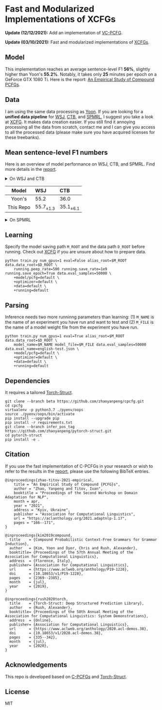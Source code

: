 # Fast and Modularized Implementations of XCFGs

**Update (12/12/2021):** Add an implementation of [VC-PCFG](https://github.com/zhaoyanpeng/vpcfg).

**Update (03/10/2021):** Fast and modularized implementations of [XCFGs](https://github.com/zhaoyanpeng/xcfg).

## Model
This implementation reaches an average sentence-level F1 **56%**, slightly higher than Yoon's **55.2%**. 
Notably, it takes only **25** minutes per epoch on a GeForce GTX 1080 Ti. Here is the report: [An Empirical Study of Compound PCFGs](https://arxiv.org/abs/2103.02298).

## Data
I am using the same data processing as [Yoon](https://github.com/harvardnlp/compound-pcfg#data). If you are looking for a **unified data pipeline** for [WSJ](https://catalog.ldc.upenn.edu/LDC99T42), [CTB](https://catalog.ldc.upenn.edu/LDC2005T01), and [SPMRL](https://dokufarm.phil.hhu.de/spmrl2014/), I suggest you take a look at [XCFG](https://github.com/zhaoyanpeng/xcfg). It makes data creation easier. If you still find it annoying processing all the data from scratch, contact me and I can give you access to all the processed data (please make sure you have acquired licenses for these treebanks).

## Mean sentence-level F1 numbers
Here is an overview of model performance on WSJ, CTB, and SPMRL. Find more details in the [report](https://arxiv.org/abs/2103.02298).

<details><summary>On WSJ and CTB</summary></details>

| Model | WSJ | CTB |
|:-:|:-|:-|
| Yoon's | 55.2 | 36.0 |
| This Repo | 55.7<sub>±1.3<sub> | 35.1<sub>±6.1<sub> |

<details><summary>On SPMRL</summary><p>

| Model | Basque | German | French | Hebrew | Hungarian | Korean | Polish | Swedish |
|:-:|:-|:-|:-|:-|:-|:-|:-|:-|
| N-PCFG | **30.2**<sub>±0.9<sub> | **37.8**<sub>±1.7<sub> | **42.2**<sub>±1.4<sub> | **41.0**<sub>±0.6<sub> | 37.9<sub>±0.8<sub> | 25.7<sub>±2.8<sub> | 31.7<sub>±1.8<sub> | 14.5<sub>±12.7<sub> |
| C-PCFG | 27.9<sub>±2.0<sub> | 37.3<sub>±1.8<sub> | 40.5<sub>±0.8<sub> | 39.2<sub>±1.2<sub> | **38.3**<sub>±0.7<sub> | **27.7**<sub>±2.8<sub> | **32.4**<sub>±1.1<sub> | **23.7**<sub>±14.3<sub> |

</p></details>

## Learning 
Specify the model saving path `M_ROOT` and the data path `D_ROOT` before running. Check out [XCFG](https://github.com/zhaoyanpeng/xcfg) if you are unsure about how to prepare data.
```shell
python train.py num_gpus=1 eval=False alias_root=$M_ROOT data.data_root=$D_ROOT \
    running.peep_rate=500 running.save_rate=1e9 running.save_epoch=True data.eval_samples=50000 \
    +model/pcfg=default \
    +optimizer=default \
    +data=default \
    +running=default
```

## Parsing 
Inference needs two more runninng parameters than learning: (1) `M_NAME` is the name of an experiment you have run and want to test and (2) `M_FILE` is the name of a model weight file from the experiment you have run.
```shell
python train.py num_gpus=1 eval=True alias_root=$M_ROOT data.data_root=$D_ROOT \
    model_name=$M_NAME model_file=$M_FILE data.eval_samples=50000 data.eval_name=english-test.json \
    +model/pcfg=default \
    +optimizer=default \
    +data=default \
    +running=default
```

## Dependencies
It requires a tailored [Torch-Struct](https://github.com/zhaoyanpeng/pytorch-struct).
```shell
git clone --branch beta https://github.com/zhaoyanpeng/cpcfg.git
cd cpcfg
virtualenv -p python3.7 ./pyenv/oops
source ./pyenv/oops/bin/activate
pip install --upgrade pip
pip install -r requirements.txt
git clone --branch infer_pos_tag https://github.com/zhaoyanpeng/pytorch-struct.git
cd pytorch-struct
pip install -e .
```

## Citation
If you use the fast implementation of C-PCFGs in your research or wish to refer to the results in the [report](https://arxiv.org/abs/2103.02298), please use the following BibTeX entries.
```
@inproceedings{zhao-titov-2021-empirical,
    title = "An Empirical Study of Compound {PCFG}s",
    author = "Zhao, Yanpeng and Titov, Ivan",
    booktitle = "Proceedings of the Second Workshop on Domain Adaptation for NLP",
    month = apr,
    year = "2021",
    address = "Kyiv, Ukraine",
    publisher = "Association for Computational Linguistics",
    url = "https://aclanthology.org/2021.adaptnlp-1.17",
    pages = "166--171",
}
```
```
@inproceedings{kim2019compound,
  title    = {Compound Probabilistic Context-Free Grammars for Grammar Induction},
  author   = {Kim, Yoon and Dyer, Chris and Rush, Alexander},
  booktitle= {Proceedings of the 57th Annual Meeting of the Association for Computational Linguistics},
  address  = {Florence, Italy},
  publisher= {Association for Computational Linguistics},
  url      = {https://www.aclweb.org/anthology/P19-1228},
  doi      = {10.18653/v1/P19-1228},
  pages    = {2369--2385},
  month    = {jul},
  year     = {2019},
}
```
```
@inproceedings{rush2020torch,
  title    = {Torch-Struct: Deep Structured Prediction Library},
  author   = {Rush, Alexander},
  booktitle= {Proceedings of the 58th Annual Meeting of the Association for Computational Linguistics: System Demonstrations},
  address  = {Online},
  publisher= {Association for Computational Linguistics},
  url      = {https://www.aclweb.org/anthology/2020.acl-demos.38},
  doi      = {10.18653/v1/2020.acl-demos.38},
  pages    = {335--342},
  month    = {jul},
  year     = {2020},
}
```

## Acknowledgements
This repo is developed based on [C-PCFGs](https://github.com/harvardnlp/compound-pcfg) and [Torch-Struct](https://github.com/harvardnlp/pytorch-struct).

## License
MIT
